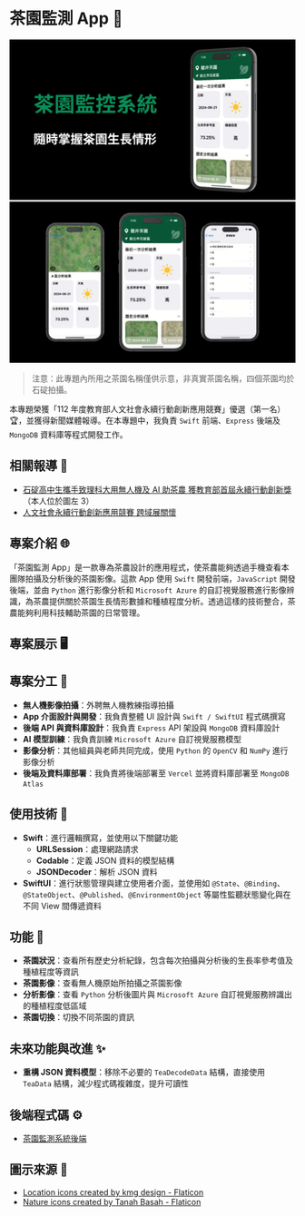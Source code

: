 # 茶園監測 App 🌿

![App Poster](./assets/poster.png)
![App Interface](./assets/app_interface.png)

> 注意：此專題內所用之茶園名稱僅供示意，非真實茶園名稱，四個茶園均於石碇拍攝。

本專題榮獲「112 年度教育部人文社會永續行動創新應用競賽」優選（第一名）🏆，並獲得新聞媒體報導。在本專題中，我負責 `Swift` 前端、`Express` 後端及 `MongoDB` 資料庫等程式開發工作。

## 相關報導 📰

- [石碇高中生攜手致理科大用無人機及 AI 助茶農 獲教育部首屆永續行動創新獎](https://news.ltn.com.tw/news/life/breakingnews/4752180)（本人位於圖左 3）
- [人文社會永續行動創新應用競賽 跨域展關懷](https://tw.news.yahoo.com/人文社會永續行動創新應用競賽-跨域展關懷-095234806.html)

## 專案介紹 🌐

「茶園監測 App」是一款專為茶農設計的應用程式，使茶農能夠透過手機查看本團隊拍攝及分析後的茶園影像。這款 App 使用 `Swift` 開發前端，`JavaScript` 開發後端，並由 `Python` 進行影像分析和 `Microsoft Azure` 的自訂視覺服務進行影像辨識，為茶農提供關於茶園生長情形數據和種植程度分析。透過這樣的技術整合，茶農能夠利用科技輔助茶園的日常管理。

## 專案展示 🖥



## 專案分工 🤝

- **無人機影像拍攝**：外聘無人機教練指導拍攝
- **App 介面設計與開發**：我負責整體 UI 設計與 `Swift / SwiftUI` 程式碼撰寫
- **後端 API 與資料庫設計**：我負責 `Express` API 架設與 `MongoDB` 資料庫設計
- **AI 模型訓練**：我負責訓練 `Microsoft Azure` 自訂視覺服務模型
- **影像分析**：其他組員與老師共同完成，使用 `Python` 的 `OpenCV` 和 `NumPy` 進行影像分析
- **後端及資料庫部署**：我負責將後端部署至 `Vercel` 並將資料庫部署至 `MongoDB Atlas`

## 使用技術 🔧

- **Swift**：進行邏輯撰寫，並使用以下關鍵功能
  - **URLSession**：處理網路請求
  - **Codable**：定義 JSON 資料的模型結構
  - **JSONDecoder**：解析 JSON 資料
- **SwiftUI**：進行狀態管理與建立使用者介面，並使用如 `@State`、`@Binding`、`@StateObject`、`@Published`、`@EnvironmentObject` 等屬性監聽狀態變化與在不同 View 間傳遞資料

## 功能 🚀

- **茶園狀況**：查看所有歷史分析紀錄，包含每次拍攝與分析後的生長率參考值及種植程度等資訊
- **茶園影像**：查看無人機原始所拍攝之茶園影像
- **分析影像**：查看 `Python` 分析後圖片與 `Microsoft Azure` 自訂視覺服務辨識出的種植程度低區域
- **茶園切換**：切換不同茶園的資訊

## 未來功能與改進 ✨

- **重構 JSON 資料模型**：移除不必要的 `TeaDecodeData` 結構，直接使用 `TeaData` 結構，減少程式碼複雜度，提升可讀性

## 後端程式碼 ⚙️

- [茶園監測系統後端](https://github.com/yuxnzs/Tea-Backend)

## 圖示來源 🌟

- [Location icons created by kmg design - Flaticon](https://www.flaticon.com/free-icons/location)
- [Nature icons created by Tanah Basah - Flaticon](https://www.flaticon.com/free-icons/nature)
